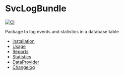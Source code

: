 # SvcLogBundle

[![CI](https://github.com/Sven-Ve/svc-log-bundle/actions/workflows/php.yml/badge.svg)](https://github.com/Sven-Ve/svc-log-bundle/actions/workflows/php.yml)

Package to log events and statistics in a database table

* [installation](docs/installation.md)
* [Usage](docs/usage.md)
* [Reports](docs/report.md)
* [Statistics](docs/statistics.md)
* [DataProvider](docs/data_provider.md)
* [Changelog](CHANGELOG.md)